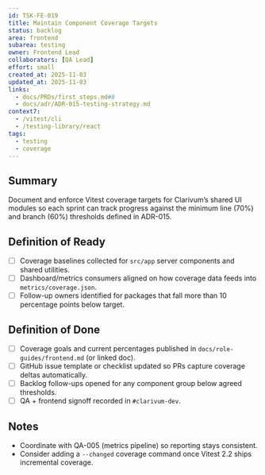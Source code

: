 ```yaml
---
id: TSK-FE-019
title: Maintain Component Coverage Targets
status: backlog
area: frontend
subarea: testing
owner: Frontend Lead
collaborators: [QA Lead]
effort: small
created_at: 2025-11-03
updated_at: 2025-11-03
links:
  - docs/PRDs/first_steps.md#8
  - docs/adr/ADR-015-testing-strategy.md
context7:
  - /vitest/cli
  - /testing-library/react
tags:
  - testing
  - coverage
---
```


## Summary
Document and enforce Vitest coverage targets for Clarivum’s shared UI modules so each sprint can track progress against the minimum line (70%) and branch (60%) thresholds defined in ADR-015.

## Definition of Ready
- [ ] Coverage baselines collected for `src/app` server components and shared utilities.
- [ ] Dashboard/metrics consumers aligned on how coverage data feeds into `metrics/coverage.json`.
- [ ] Follow-up owners identified for packages that fall more than 10 percentage points below target.

## Definition of Done
- [ ] Coverage goals and current percentages published in `docs/role-guides/frontend.md` (or linked doc).
- [ ] GitHub issue template or checklist updated so PRs capture coverage deltas automatically.
- [ ] Backlog follow-ups opened for any component group below agreed thresholds.
- [ ] QA + frontend signoff recorded in `#clarivum-dev`.

## Notes
- Coordinate with QA-005 (metrics pipeline) so reporting stays consistent.
- Consider adding a `--changed` coverage command once Vitest 2.2 ships incremental coverage.
